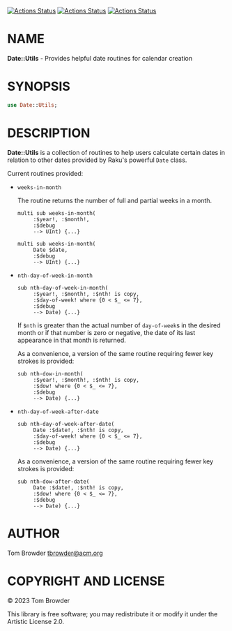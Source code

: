 [![Actions Status](https://github.com/tbrowder/Date-Utils/actions/workflows/linux.yml/badge.svg)](https://github.com/tbrowder/Date-Utils/actions) [![Actions Status](https://github.com/tbrowder/Date-Utils/actions/workflows/macos.yml/badge.svg)](https://github.com/tbrowder/Date-Utils/actions) [![Actions Status](https://github.com/tbrowder/Date-Utils/actions/workflows/windows.yml/badge.svg)](https://github.com/tbrowder/Date-Utils/actions)

NAME
====

**Date::Utils** - Provides helpful date routines for calendar creation

SYNOPSIS
========

```raku
use Date::Utils;
```

DESCRIPTION
===========

**Date::Utils** is a collection of routines to help users calculate certain dates in relation to other dates provided by Raku's powerful `Date` class.

Current routines provided:

  * `weeks-in-month`

    The routine returns the number of full and partial weeks in a month.

        multi sub weeks-in-month(
             :$year!, :$month!, 
             :$debug
             --> UInt) {...}

        multi sub weeks-in-month(
             Date $date,
             :$debug
             --> UInt) {...}

  * `nth-day-of-week-in-month`

        sub nth-day-of-week-in-month(
             :$year!, :$month!, :$nth! is copy, 
             :$day-of-week! where {0 < $_ <= 7}, 
             :$debug
             --> Date) {...}

    If `$nth` is greater than the actual number of `day-of-week`s in the desired month or if that number is zero or negative, the date of its last appearance in that month is returned.

    As a convenience, a version of the same routine requiring fewer key strokes is provided:

        sub nth-dow-in-month(
             :$year!, :$month!, :$nth! is copy, 
             :$dow! where {0 < $_ <= 7}, 
             :$debug
             --> Date) {...}

  * `nth-day-of-week-after-date`

        sub nth-day-of-week-after-date(
             Date :$date!, :$nth! is copy, 
             :$day-of-week! where {0 < $_ <= 7}, 
             :$debug
             --> Date) {...}

    As a convenience, a version of the same routine requiring fewer key strokes is provided:

        sub nth-dow-after-date(
             Date :$date!, :$nth! is copy, 
             :$dow! where {0 < $_ <= 7}, 
             :$debug
             --> Date) {...}

AUTHOR
======

Tom Browder <tbrowder@acm.org>

COPYRIGHT AND LICENSE
=====================

© 2023 Tom Browder

This library is free software; you may redistribute it or modify it under the Artistic License 2.0.

